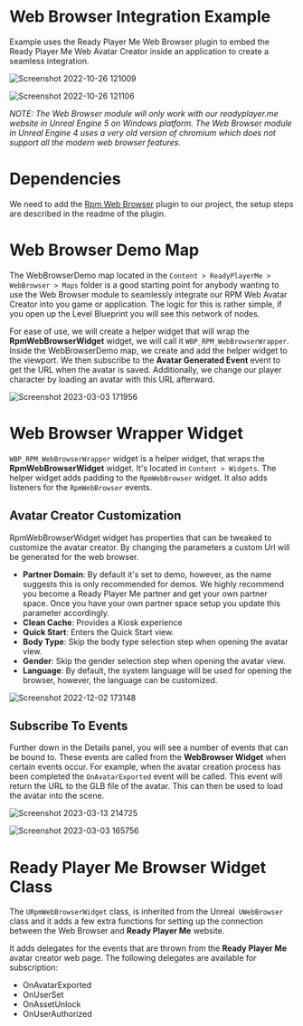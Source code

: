 # Web Browser Integration Example

Example uses the Ready Player Me Web Browser plugin to embed the Ready Player Me Web Avatar Creator inside an application to create a seamless integration. 

![Screenshot 2022-10-26 121009](https://user-images.githubusercontent.com/108666572/198000086-7771d6a5-70cc-4b39-b087-b0533257d9be.png)

![Screenshot 2022-10-26 121106](https://user-images.githubusercontent.com/108666572/198000119-79ea06ea-4a12-458d-8c7d-88cf7d7ab208.png)

*NOTE: The Web Browser module will only work with our readyplayer.me website in Unreal Engine 5 on Windows platform. The Web Browser module in Unreal Engine 4 uses a very old version of chromium which does not support all the modern web browser features.*

# Dependencies

We need to add the [Rpm Web Browser](https://github.com/readyplayerme/rpm-unreal-web-browser) plugin to our project, the setup steps are described in the readme of the plugin.

# Web Browser Demo Map

The WebBrowserDemo map located in the `Content > ReadyPlayerMe > WebBrowser > Maps` folder is a good starting point for anybody wanting to use the Web Browser module to seamlessly integrate our RPM Web Avatar Creator into you game or application.  The logic for this is rather simple, if you open up the Level Blueprint you will see this network of nodes.

For ease of use, we will create a helper widget that will wrap the **RpmWebBrowserWidget** widget, we will call it `WBP_RPM_WebBrowserWrapper`.
Inside the WebBrowserDemo map, we create and add the helper widget to the viewport.
We then subscribe to the **Avatar Generated Event** event to get the URL when the avatar is saved.
Additionally, we change our player character by loading an avatar with this URL afterward.

![Screenshot 2023-03-03 171956](https://github.com/readyplayerme/rpm-unreal-web-browser/assets/3124894/41d93145-797f-45c0-86df-dc407b1497f0)

# Web Browser Wrapper Widget

`WBP_RPM_WebBrowserWrapper` widget is a helper widget, that wraps the **RpmWebBrowserWidget** widget. It's located in `Content > Widgets`.
The helper widget adds padding to the `RpmWebBrowser` widget. It also adds listeners for the `RpmWebBrowser` events.

## Avatar Creator Customization

RpmWebBrowserWidget widget has properties that can be tweaked to customize the avatar creator. By changing the parameters a custom Url will be generated for the web browser.
- **Partner Domain**: By default it's set to demo, however, as the name suggests this is only recommended for demos. We highly recommend you become a Ready Player Me partner and get your own partner space. Once you have your own partner space setup you update this parameter accordingly.
- **Clean Cache**: Provides a Kiosk experience
- **Quick Start**: Enters the Quick Start view.
- **Body Type**: Skip the body type selection step when opening the avatar view.
- **Gender**: Skip the gender selection step when opening the avatar view.
- **Language**: By default, the system language will be used for opening the browser, however, the language can be customized.

![Screenshot 2022-12-02 173148](https://user-images.githubusercontent.com/3124894/205340278-cc75a168-7813-4e32-bfdb-e44e41f00555.png)

## Subscribe To Events

Further down in the Details panel, you will see a number of events that can be bound to.
These events are called from the **WebBrowser Widget** when certain events occur.
For example, when the avatar creation process has been completed the `OnAvatarExported` event will be called.
This event will return the URL to the GLB file of the avatar. This can then be used to load the avatar into the scene.

![Screenshot 2023-03-13 214725](https://github.com/readyplayerme/rpm-unreal-web-browser/assets/3124894/ecbf65cc-9231-4816-96c4-8ce1420077e4)

![Screenshot 2023-03-03 165756](https://github.com/readyplayerme/rpm-unreal-web-browser/assets/3124894/cb3d86e8-2ce1-4381-b93f-45b8dd9da788)

# Ready Player Me Browser Widget Class

The `URpmWebBrowserWidget` class, is inherited from the Unreal` UWebBrowser` class and it adds a few extra functions for setting up the connection between the Web Browser and **Ready Player Me** website.

It adds delegates for the events that are thrown from the **Ready Player Me** avatar creator web page.
The following delegates are available for subscription:
- OnAvatarExported
- OnUserSet
- OnAssetUnlock
- OnUserAuthorized
